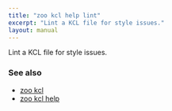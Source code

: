 ```yaml
---
title: "zoo kcl help lint"
excerpt: "Lint a KCL file for style issues."
layout: manual
---
```


Lint a KCL file for style issues.

### See also

* [zoo kcl](./zoo_kcl)
* [zoo kcl help](./zoo_kcl_help)